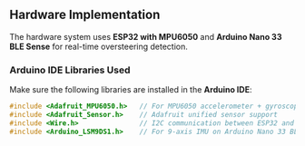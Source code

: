 ## Hardware Implementation  

The hardware system uses **ESP32 with MPU6050** and **Arduino Nano 33 BLE Sense** for real-time oversteering detection.  

### Arduino IDE Libraries Used  

Make sure the following libraries are installed in the **Arduino IDE**:  

```cpp
#include <Adafruit_MPU6050.h>   // For MPU6050 accelerometer + gyroscope
#include <Adafruit_Sensor.h>    // Adafruit unified sensor support
#include <Wire.h>               // I2C communication between ESP32 and MPU6050
#include <Arduino_LSM9DS1.h>    // For 9-axis IMU on Arduino Nano 33 BLE Sense
